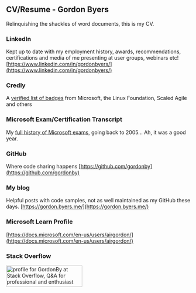 ## CV/Resume - Gordon Byers
Relinquishing the shackles of word documents, this is my CV.

### LinkedIn
Kept up to date with my employment history, awards, recommendations, certifications and media of me presenting at user groups, webinars etc!
[https://www.linkedin.com/in/gordonbyers/](https://www.linkedin.com/in/gordonbyers/)

### Credly
A [verified list of badges](https://www.credly.com/users/gordon-byers/badges?sort=-state_updated_at&page=1) from Microsoft, the Linux Foundation, Scaled Agile and others

### Microsoft Exam/Certification Transcript
My [full history of Microsoft exams](https://learn.microsoft.com/en-gb/users/airgordon/transcript/vmlj1unk5e5m2en?source=docs), going back to 2005... Ah, it was a good year.

### GitHub
Where code sharing happens
[https://github.com/gordonby](https://github.com/gordonby)

### My blog
Helpful posts with code samples, not as well maintained as my GitHub these days.
[https://gordon.byers.me/](https://gordon.byers.me/)

### Microsoft Learn Profile
[https://docs.microsoft.com/en-us/users/airgordon/](https://docs.microsoft.com/en-us/users/airgordon/)

### Stack Overflow
<a href="https://stackoverflow.com/users/66112/gordonby"><img src="https://stackoverflow.com/users/flair/66112.png" width="208" height="58" alt="profile for GordonBy at Stack Overflow, Q&amp;A for professional and enthusiast programmers" title="profile for GordonBy at Stack Overflow, Q&amp;A for professional and enthusiast programmers"></a>
